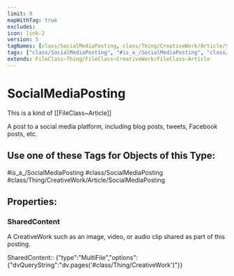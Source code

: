 ```yaml
---
limit: 9
mapWithTag: true
excludes:
icon: link-2
version: 5
tagNames: [class/SocialMediaPosting, class/Thing/CreativeWork/Article/SocialMediaPosting, is_a_/SocialMediaPosting, schema-org/SocialMediaPosting]
tags: ["class/SocialMediaPosting", "#is_a_/SocialMediaPosting", "class/Thing/CreativeWork/Article/SocialMediaPosting"]
extends: FileClass~Thing/FileClass~CreativeWork/FileClass~Article
---
```


# SocialMediaPosting
This is a kind of [[FileClass~Article]]

A post to a social media platform, including blog posts, tweets, Facebook posts, etc.


## Use one of these Tags for Objects of this Type:

#is_a_/SocialMediaPosting
#class/SocialMediaPosting
#class/Thing/CreativeWork/Article/SocialMediaPosting

## Properties:

### SharedContent
A CreativeWork such as an image, video, or audio clip shared as part of this posting.

SharedContent:: {"type":"MultiFile","options":{"dvQueryString":"dv.pages('#class/Thing/CreativeWork')"}}


